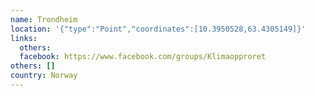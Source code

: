 ```yaml
---
name: Trondheim
location: '{"type":"Point","coordinates":[10.3950528,63.4305149]}'
links:
  others: 
  facebook: https://www.facebook.com/groups/Klimaopproret
others: []
country: Norway
---
```

